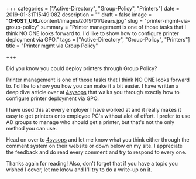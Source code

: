 +++
categories = ["Active-Directory", "Group-Policy", "Printers"]
date = 2019-01-31T15:49:08Z
description = ""
draft = false
image = "__GHOST_URL__/content/images/2019/01/Gears.jpg"
slug = "printer-mgmt-via-group-policy"
summary = "Printer management is one of those tasks that I think NO ONE looks forward to. I'd like to show how to configure printer deployment via GPO."
tags = ["Active-Directory", "Group-Policy", "Printers"]
title = "Printer mgmt via Group Policy"

+++


Did you know you could deploy printers through Group Policy?

Printer management is one of those tasks that I think NO ONE looks forward to. I'd like to show you how you can make it a bit easier. I have written a deep dive article over at [4sysops](https://4sysops.com/archives/deploying-printers-using-group-policy/) that walks you through exactly how to configure printer deployment via GPO. 

I have used this at every employer I have worked at and it really makes it easy to get printers onto employee PC's without alot of effort. I prefer to use AD groups to manage who should get a printer, but that's not the only method you can use. 

Head on over to [4sysops](https://4sysops.com/archives/deploying-printers-using-group-policy/) and let me know what you think either through the comment system on their website or down below on my site. I appreciate the feedback and do read every comment and try to respond to every one.

Thanks again for reading! Also, don't forget that if you have a topic you wished I cover, let me know and I'll try to do a write-up on it.



